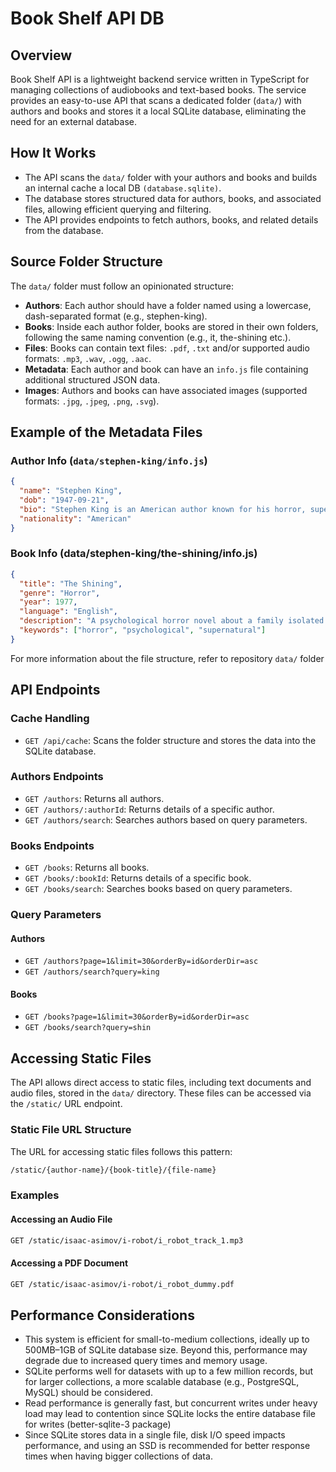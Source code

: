 # Book Shelf API DB

## Overview

Book Shelf API is a lightweight backend service written in TypeScript for managing collections of audiobooks and text-based books. The service provides an easy-to-use API that scans a dedicated folder (`data/`) with authors and books and stores it a local SQLite database, eliminating the need for an external database.

## How It Works

- The API scans the `data/` folder with your authors and books and builds an internal cache a local DB `(database.sqlite)`.
- The database stores structured data for authors, books, and associated files, allowing efficient querying and filtering.
- The API provides endpoints to fetch authors, books, and related details from the database.

## Source Folder Structure

The `data/` folder must follow an opinionated structure:

- **Authors**: Each author should have a folder named using a lowercase, dash-separated format (e.g., stephen-king).
- **Books**: Inside each author folder, books are stored in their own folders, following the same naming convention (e.g., it, the-shining etc.).
- **Files**: Books can contain text files: `.pdf`, `.txt` and/or supported audio formats: `.mp3`, `.wav`, `.ogg`, `.aac`.
- **Metadata**: Each author and book can have an `info.js` file containing additional structured JSON data.
- **Images**: Authors and books can have associated images (supported formats: `.jpg`, `.jpeg`, `.png`, `.svg`).

## Example of the Metadata Files

### Author Info (`data/stephen-king/info.js`)

```json
{
  "name": "Stephen King",
  "dob": "1947-09-21",
  "bio": "Stephen King is an American author known for his horror, supernatural fiction, suspense, and fantasy novels.",
  "nationality": "American"
}
```

### Book Info (data/stephen-king/the-shining/info.js)

```json
{
  "title": "The Shining",
  "genre": "Horror",
  "year": 1977,
  "language": "English",
  "description": "A psychological horror novel about a family isolated in a haunted hotel.",
  "keywords": ["horror", "psychological", "supernatural"]
}
```

For more information about the file structure, refer to repository `data/` folder

## API Endpoints

### Cache Handling

- `GET /api/cache`: Scans the folder structure and stores the data into the SQLite database.

### Authors Endpoints

- `GET /authors`: Returns all authors.
- `GET /authors/:authorId`: Returns details of a specific author.
- `GET /authors/search`: Searches authors based on query parameters.

### Books Endpoints

- `GET /books`: Returns all books.
- `GET /books/:bookId`: Returns details of a specific book.
- `GET /books/search`: Searches books based on query parameters.

### Query Parameters

#### Authors

- `GET /authors?page=1&limit=30&orderBy=id&orderDir=asc`
- `GET /authors/search?query=king`

#### Books

- `GET /books?page=1&limit=30&orderBy=id&orderDir=asc`
- `GET /books/search?query=shin`

## Accessing Static Files

The API allows direct access to static files, including text documents and audio files, stored in the `data/` directory. These files can be accessed via the `/static/` URL endpoint.

### Static File URL Structure

The URL for accessing static files follows this pattern:

```sh
/static/{author-name}/{book-title}/{file-name}
```

### Examples

#### Accessing an Audio File

```sh
GET /static/isaac-asimov/i-robot/i_robot_track_1.mp3
```

#### Accessing a PDF Document

```sh
GET /static/isaac-asimov/i-robot/i_robot_dummy.pdf
```

## Performance Considerations

- This system is efficient for small-to-medium collections, ideally up to 500MB–1GB of SQLite database size. Beyond this, performance may degrade due to increased query times and memory usage.
- SQLite performs well for datasets with up to a few million records, but for larger collections, a more scalable database (e.g., PostgreSQL, MySQL) should be considered.
- Read performance is generally fast, but concurrent writes under heavy load may lead to contention since SQLite locks the entire database file for writes (better-sqlite-3 package)
- Since SQLite stores data in a single file, disk I/O speed impacts performance, and using an SSD is recommended for better response times when having bigger collections of data.
